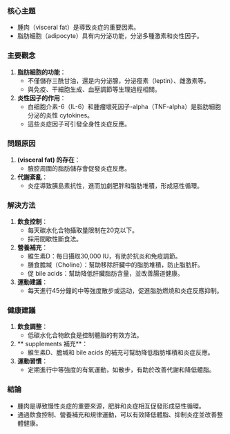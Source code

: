 ### 核心主題
- 腫肉（visceral fat）是導致炎症的重要因素。
- 脂肪細胞（adipocyte）具有内分泌功能，分泌多種激素和炎性因子。

### 主要觀念
1. **脂肪細胞的功能**：
   - 不僅儲存三酰甘油，還是内分泌腺，分泌瘦素（leptin）、雌激素等。
   - 與免疫、干細胞生成、血壓調節等生理過程相關。
2. **炎性因子的作用**：
   - 白细胞介素-6（IL-6）和腫瘤壞死因子-alpha（TNF-alpha）是脂肪細胞分泌的炎性 cytokines。
   - 這些炎症因子可引發全身性炎症反應。

### 問題原因
1. **(visceral fat) 的存在**：
   - 腋腔周圍的脂肪儲存會促發炎症反應。
2. **代謝紊亂**：
   - 炎症導致胰島素抗性，進而加劇肥胖和脂肪堆積，形成惡性循環。

### 解決方法
1. **飲食控制**：
   - 每天碳水化合物攝取量限制在20克以下。
   - 採用間歇性斷食法。
2. **營養補充**：
   - 維生素D：每日攝取30,000 IU，有助於抗炎和免疫調節。
   - 膳食膽堿（Choline）：幫助移除肝臟中的脂肪堆積，防止脂肪肝。
   - 促 bile acids：幫助降低肝臟脂肪含量，並改善腸道健康。
3. **運動建議**：
   - 每天進行45分鐘的中等強度散步或运动，促進脂肪燃燒和炎症反應抑制。

### 健康建議
1. **飲食調整**：
   - 低碳水化合物飲食是控制體脂的有效方法。
2. ** supplements 補充**：
   - 維生素D、膽堿和 bile acids 的補充可幫助降低脂肪堆積和炎症反應。
3. **運動習慣**：
   - 定期進行中等強度的有氧運動，如散步，有助於改善代謝和降低體脂。

### 結論
- 腫肉是導致慢性炎症的重要來源，肥胖和炎症相互促發形成惡性循環。
- 通過飲食控制、營養補充和規律運動，可以有效降低體脂、抑制炎症並改善整體健康。